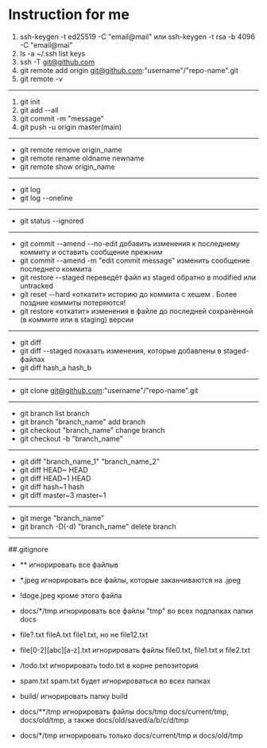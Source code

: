 # Instruction for me

1. ssh-keygen -t ed25519 -C "email@mail" или ssh-keygen -t rsa -b 4096 -C "email@mai"
2. ls -a ~/.ssh list keys
3. ssh -T git@github.com
4. git remote add origin git@github.com:"username"/"repo-name".git
5. git remote -v

---

1. git init
2. git add --all
3. git commit -m "message"
4. git push -u origin master(main)

---

- git remote remove origin_name
- git remote rename oldname newname
- git remote show origin_name

---

- git log
- git log --oneline

---

- git status --ignored

---

- git commit --amend --no-edit добавить изменения к последнему коммиту и оставить сообщение прежним
- git commit --amend -m "edit commit message" изменить сообщение последнего коммита
- git restore --staged <file> переведёт файл из staged обратно в modified или untracked
- git reset --hard <commit hash> «откатит» историю до коммита с хешем <hash>. Более поздние коммиты потеряются!
- git restore <file> «откатит» изменения в файле до последней сохранённой (в коммите или в staging) версии

---

- git diff
- git diff --staged показать изменения, которые добавлены в staged-файлах
- git diff hash_a hash_b

---

- git clone git@github.com:"username"/"repo-name".git

---

- git branch list branch
- git branch "branch_name" add branch
- git checkout "branch_name" change branch
- git checkout -b "branch_name"

---

- git diff "branch_name_1" "branch_name_2"
- git diff HEAD~ HEAD
- git diff HEAD~1 HEAD
- git diff hash~1 hash
- git diff master~3 master~1

---

- git merge "branch_name"
- git branch -D(-d) "branch_name" delete branch

---

##.gitignore
- ** игнорировать все файлыв

- *.jpeg игнорировать все файлы, которые заканчиваются на .jpeg
- !doge.jpeg кроме этого файла
- docs/*/tmp игнорировать все файлы "tmp" во всех подпапках папки docs
- file?.txt fileA.txt file1.txt, но не file12.txt
- file[0-2][abc][a-z].txt игнорировать файлы file0.txt, file1.txt и file2.txt

- /todo.txt игнорировать todo.txt в корне репозитория
- spam.txt spam.txt будет игнорироваться во всех папках

- build/ игнорировать папку build

- docs/**/tmp игнорировать файлы docs/tmp docs/current/tmp, docs/old/tmp, а также docs/old/saved/a/b/c/d/tmp
- docs/*/tmp игнорировать только docs/current/tmp и docs/old/tmp